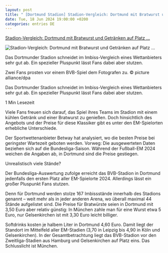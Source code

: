 ```yaml
---
layout: post
title: " [Dortmund Stadion] Stadion-Vergleich: Dortmund mit Bratwurst und Getränken auf Platz ..."
date: Tue, 18 Jun 2024 19:00:00 +0200
categories: entries DE
---
```

[Stadion-Vergleich: Dortmund mit Bratwurst und Getränken auf Platz ...](https://www.ruhrnachrichten.de/dortmund/stadion-vergleich-bratwurst-getraenke-bvb-borussia-w896976-2001254328/)

![Stadion-Vergleich: Dortmund mit Bratwurst und Getränken auf Platz ...](https://www.ruhrnachrichten.de/wp-content/uploads/2024/06/19/14/630_0900_3859557_260890033-1648x824.jpg)

Das Dortmunder Stadion schneidet im Imbiss-Vergleich eines Wettanbieters sehr gut ab. Ein spezieller Pluspunkt lässt Fans dabei aber stutzen.

Zwei Fans prosten vor einem BVB-Spiel dem Fotografen zu. © picture alliance/dpa

Das Dortmunder Stadion schneidet im Imbiss-Vergleich eines Wettanbieters sehr gut ab. Ein spezieller Pluspunkt lässt Fans dabei aber stutzen.

1 Min Lesezeit

Viele Fans freuen sich darauf, das Spiel ihres Teams im Stadion mit einem kühlen Getränk und einer Bratwurst zu genießen. Doch hinsichtlich des Angebots und der Preise für diese Klassiker gibt es unter den EM-Spielorten erhebliche Unterschiede.

Der Sportwettenanbieter Betway hat analysiert, wo die besten Preise bei geringster Wartezeit geboten werden. Vorweg: Die ausgewerteten Daten beziehen sich auf die Bundesliga-Saison. Während der Fußball-EM 2024 weichen die Angaben ab, in Dortmund sind die Preise gestiegen.

Unrealistisch viele Stände?

Der Bundesliga-Auswertung zufolge erreicht das BVB-Stadion in Dortmund jedenfalls den ersten Platz aller EM-Spielorte 2024. Allerdings lässt ein großer Pluspunkt Fans stutzen.

Denn für Dortmund werden stolze 167 Imbissstände innerhalb des Stadions genannt – weit mehr als in jeder anderen Arena, wo überall maximal 44 Stände aufgelistet sind. Die Preise für Bratwürste seien in Dortmund mit 3,50 Euro aber relativ günstig: In München zahle man für eine Wurst etwa 5 Euro, nur Gelsenkirchen ist mit 3,30 Euro leicht billiger.

Softdrinks kosten je halbem Liter in Dortmund 4,60 Euro. Damit liegt der Standort im Mittelfeld aller EM-Stadien (3,70 in Leipzig bis 4,90 in Köln und Gelsenkirchen). In der Gesamtbetrachtung liegt das BVB-Stadion vor den Zweitliga-Stadien aus Hamburg und Gelsenkirchen auf Platz eins. Das Schlusslicht ist München.

